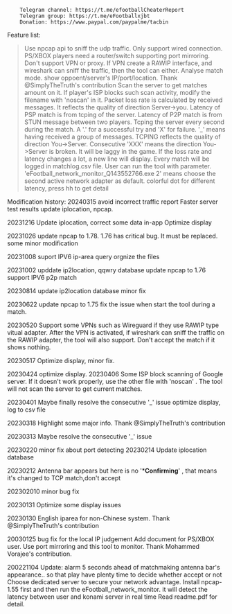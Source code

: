         Telegram channel: https://t.me/efootballCheaterReport
        Telegram group: https://t.me/eFootballxjbt
        Donation: https://www.paypal.com/paypalme/tacbin



Feature list:
> Use npcap api to sniff the udp traffic. Only support wired connection.  PS/XBOX players need a router/switch supporting port mirroring. Don't support VPN or proxy.
> If VPN create a RAWIP interface, and wireshark can sniff the traffic, then the tool can either.
> Analyse match mode. show oppoent/server's IP/port/location. Thank @SimplyTheTruth's contribution
> Scan the server to get matches amount on it. If player's ISP blocks such scan activity, modify the filename with 'noscan' in it.
> Packet loss rate is calculated by received messages. It reflects the quality of direction Server->you. Latency of PSP match is from tcping of the server. Latency of P2P match is from STUN message between two players.
> Tcping the server every second during the match. A '.' for a successful try and  'X' for failure. '_' means having received a group of messages.  TCPING reflects the quality of direction You->Server. Consecutive 'XXX' means the direction You->Server is broken. It will be laggy in the game.
> If the loss rate and latency changes a lot, a new line will display.
> Every match will be logged in matchlog.csv file.
> User can run the tool with parameter.  'eFootball_network_monitor_Q143552766.exe 2' means choose the second active network adapter as default.
> colorful dot for different latency, press hh to get detail


Modification history:
20240315
avoid incorrect traffic report
Faster server test results
update iplocation, npcap. 

20231216
Update iplocation, correct some data in-app
Optimize display

20231026
update npcap to 1.78. 
1.76 has critical bug. It must be replaced.
some minor modification


20231008
suport IPV6 ip-area  query
orgnize the files

20231002
upddate ip2location, qqwry database
update npcap to 1.76
support IPV6 p2p match

20230814
update ip2location database
minor fix

20230622
update npcap to 1.75
fix the issue when start the tool during a match.

20230520
Support some VPNs such as Wireguard if they use  RAWIP type vitual adapter.
After the VPN is activated, if wireshark can sniff the traffic on the RAWIP adapter, the tool will also support. Don't accept the match if it shows nothing.

20230517
Optimize display, 
minor fix.

20230424
optimize display. 
20230406
Some ISP block scanning of Google server. If it doesn't work properly, use the other file with 'noscan' . The tool will not scan the server to get current matches.

20230401
Maybe finally resolve the consecutive '_' issue 
optimize display, log to csv file

20230318
Highlight some major info. Thank @SimplyTheTruth's contribution

20230313
Maybe resolve the consecutive '_' issue 

20230220
minor fix about port detecting
20230214
Update iplocation database 

20230212
Antenna bar appears but here is no \'*****Confirming****\'  , that means it's changed to TCP match,don't accept

202302010
minor bug fix 

20230131
Optimize  some display issues 

20230130
English  iparea for non-Chinese system. Thank @SimplyTheTruth's contribution

20030125
bug fix for the local IP judgement
Add document for PS/XBOX user. Use port mirroring and this tool to monitor.  Thank  Mohammed Vorajee's contribution.

200221104
Update: alarm 5 seconds ahead of matchmaking antenna bar's appearance.. so that play have plenty time to decide whether accept or not
Choose dedicated server to secure your  network advantage. Install npcap-1.55 first and then run the eFootball_network_monitor. it will detect the latency between user and konami server in real time
Read  readme.pdf for detail.
